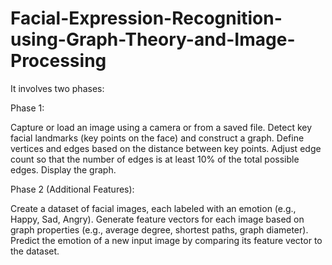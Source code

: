 # Facial-Expression-Recognition-using-Graph-Theory-and-Image-Processing
It involves two phases:

Phase 1:

Capture or load an image using a camera or from a saved file.
Detect key facial landmarks (key points on the face) and construct a graph.
Define vertices and edges based on the distance between key points.
Adjust edge count so that the number of edges is at least 10% of the total possible edges.
Display the graph.

Phase 2 (Additional Features):

Create a dataset of facial images, each labeled with an emotion (e.g., Happy, Sad, Angry).
Generate feature vectors for each image based on graph properties (e.g., average degree, shortest paths, graph diameter).
Predict the emotion of a new input image by comparing its feature vector to the dataset.
